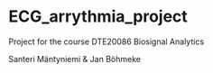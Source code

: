 # ECG_arrythmia_project

Project for the course DTE20086 Biosignal Analytics

Santeri Mäntyniemi & Jan Böhmeke
